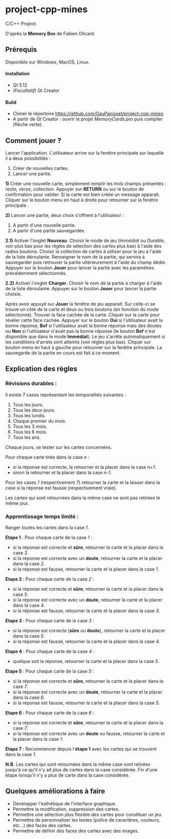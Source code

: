 # project-cpp-mines
C/C++ Project.

D'après la **Memory Box** de Fabien Olicard.

## Prérequis

Disponible sur Windows, MacOS, Linux.

#### Installation

- Qt 5.12
- *(Facultatif)* Qt Creator

#### Build

- Cloner le répertoire https://github.com/GauPanisset/project-cpp-mines
- A partir de Qt Creator : ouvrir le projet *MemoryCards.pro* puis compiler (flêche verte).

## Comment jouer ?

Lancer l'application. L'utilisateur arrive sur la fenêtre principale sur laquelle il a deux possibilités : 
1. Créer de nouvelles cartes.
2. Lancer une partie.

**1)** Créer une nouvelle carte, simplement remplir les trois champs présentés : recto, verso, collection.
Appuyer sur **RETURN** ou sur le bouton de confirmation pour valider. Si la carte est bien créée un message apparait.
Cliquer sur le bouton menu en haut à droite pour retourner sur la fenêtre principale .

**2)** Lancer une partie, deux choix s'offrent à l'utilisateur : 
1) A partir d'une nouvelle partie.
2) A partir d'une partie sauvegardée.

**2.1)** Activer l'onglet **Nouveau**. Choisir le mode de jeu (*Immédiat* ou *Durable*, voir plus bas pour les règles de sélection des cartes plus bas) à l'aide des radios boutons. Choisir la collection de cartes à utiliser pour le jeu à l'aide de la liste déroulante. Renseigner le nom de la partie, qui servira à sauvegarder puis retrouver la partie ultérieurement à l'aide du champ dédié. Appuyer sur le bouton **Jouer** pour lancer la partie avec les paramètres précédemment sélectionnés.

**2.2)** Activer l'onglet **Charger**. Choisir le nom de la partie à charger à l'aide de la liste déroulante. Appuyer sur le bouton **Jouer** pour lancer la partie choisie.

Après avoir appuyé sur **Jouer** la fenêtre de jeu apparait. Sur celle-ci se trouve un côté de la carte et deux ou trois boutons (en fonction du mode sélectionné). Trouver la face cachée de la carte. Cliquer sur la carte pour révéler cette face cachée. Appuyer sur le bouton **Oui** si l'utilisateur avait la bonne réponse, **Bof** si l'utilisateur avait la bonne réponse mais des doutes ou **Non** si l'utilisateur n'avait pas la bonne réponse (le bouton **Bof** n'est disponible que dans le mode **Immédiat**).
Le jeu s'arrête automatiquement si les conditions d'arrets sont atteints (voir règles plus bas). Cliquer sur bouton menu en haut à gauche pour retourner sur la fenêtre principale. La sauvegarde de la partie en cours est fait à ce moment.

## Explication des règles

### Révisions durables :

Il existe 7 cases représentant les temporalités suivantes :

1. Tous les jours.
2. Tous les deux jours.
3. Tous les lundis.
4. Chaque premier du mois.
5. Tous les 3 mois.
6. Tous les 6 mois.
7. Tous les ans.

Chaque jours, se tester sur les cartes concernées. 

Pour chaque carte tirée dans la case *n* :

* si la réponse est correcte, la retourner et la placer dans la case *n+1*.
* sinon la retourner et la placer dans la case *n-1*.

Pour les cases *1* (respectivement *7*) retourner la carte et la laisser dans la case si la réponse est fausse (respectivement vraie).

Les cartes qui sont retournées dans la même case ne sont pas retirées le même jour.

### Apprentissage temps limité :

Ranger toutes les cartes dans la case *1*.

**Etape 1** : Pour chaque carte de la case *1* :  

* si la réponse est correcte et **sûre**, retourner la carte et la placer dans la case *3*.
* si la réponse est correcte avec un **doute**, retourner la carte et la placer dans la case *2*.
* si la réponse est fausse, retourner la carte et la placer dans la case *1*.

**Etape 2** : Pour chaque carte de la case *2* :

* si la réponse est correcte et **sûre**, retourner la carte et la placer dans la case *5*.
* si la réponse est correcte avec un **doute**, retourner la carte et la placer dans la case *4*.
* si la réponse est fausse, retourner la carte et la placer dans la case *3*.

**Etape 3** : Pour chaque carte de la case *3* :

* si la réponse est correcte (**sûre** ou **doute**), retourner la carte et la placer dans la case *5*.
* si la réponse est fausse, retourner la carte et la placer dans la case *4*.

**Etape 4** : Pour chaque carte de la case *4* :

* quelque soit la réponse, retourner la carte et la placer dans la case *5*.

**Etape 5** : Pour chaque carte de la case *5* :

* si la réponse est correcte et **sûre**, retourner la carte et la placer dans la case *7*.
* si la réponse est correcte avec un **doute**, retourner la carte et la placer dans la case *6*.
* si la réponse est fausse, retourner la carte et la placer dans la case *5*.

**Etape 6** : Pour chaque carte de la case *6* : 

* si la réponse est correcte et **sûre**, retourner la carte et la placer dans la case *7*.
* si la réponse est correcte avec un **doute** ou fausse, retourner la carte et la placer dans la case *1*.

**Etape 7** : Recommencer depuis l'**étape 1** avec les cartes qui se trouvent dans la case *1*.

**N.B.** Les cartes qui sont retournées dans la même case sont retirées jusqu'à ce qu'il n'y ait plus de cartes dans la case considérée. Fin d'une étape lorsqu'il n'y a plus de carte dans la case considérée. 

## Quelques améliorations à faire

- Développer l'esthétique de l'interface graphique. 
- Permettre la modification, suppression des cartes.
- Permettre une sélection plus flexible des cartes pour constituer un jeu.
- Permettre de personnaliser les textes (police de caractères, couleurs, etc...) des faces des cartes.
- Permettre de définir des faces des cartes avec des images.
